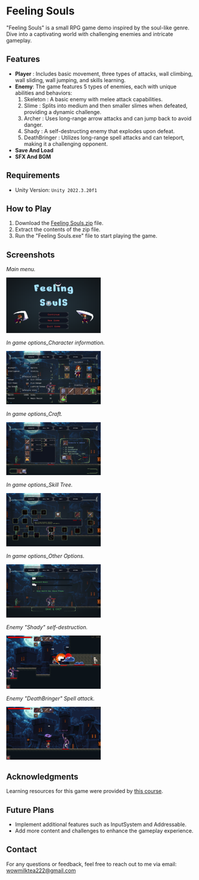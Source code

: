 
# Feeling Souls

"Feeling Souls" is a small RPG game demo inspired by the soul-like genre.  
Dive into a captivating world with challenging enemies and intricate gameplay.

## Features

- **Player** : Includes basic movement, three types of attacks, wall climbing, wall sliding, wall jumping, and skills learning.
- **Enemy**: The game features 5 types of enemies, each with unique abilities and behaviors:
  1. Skeleton : A basic enemy with melee attack capabilities.
  2. Slime : Splits into medium and then smaller slimes when defeated, providing a dynamic challenge.
  3. Archer : Uses long-range arrow attacks and can jump back to avoid danger.
  4. Shady : A self-destructing enemy that explodes upon defeat.
  5. DeathBringer : Utilizes long-range spell attacks and can teleport, making it a challenging opponent.
- **Save And Load**
- **SFX And BGM**  

## Requirements

- Unity Version: `Unity 2022.3.20f1`

## How to Play

1. Download the [Feeling Souls.zip](https://github.com/Tiai/RPG_Game/blob/main/GamePlay/Feeling%20Souls.zip) file.
2. Extract the contents of the zip file.
3. Run the "Feeling Souls.exe" file to start playing the game.

## Screenshots



_Main menu._

<img src="https://github.com/Tiai/RPG_Game/blob/main/Screenshot/MainMenu.png" alt="Main Menu" style="width:50%" />



_In game options_Character information._

<img src="https://github.com/Tiai/RPG_Game/blob/main/Screenshot/Option_CharacterInfo.png" alt="Character Info" style="width:50%" />



_In game options_Craft._

<img src="https://github.com/Tiai/RPG_Game/blob/main/Screenshot/Option_Craft.png" alt="Character Info" style="width:50%" />



_In game options_Skill Tree._

<img src="https://github.com/Tiai/RPG_Game/blob/main/Screenshot/Option_SkillTree.png" style="width:50%" />



_In game options_Other Options._

<img src="https://github.com/Tiai/RPG_Game/blob/main/Screenshot/Options_Options.png" alt="Character Info" style="width:50%" />



_Enemy "Shady" self-destruction._

<img src="https://github.com/Tiai/RPG_Game/blob/main/Screenshot/Shady_Self%20destruction.png" alt="Shady Self-Explosion" style="width:50%" />



_Enemy "DeathBringer" Spell attack._

<img src="https://github.com/Tiai/RPG_Game/blob/main/Screenshot/DeathBringer_Spell%20attack.png" alt="DeathBringer Prediction Spell Attack" style="width:50%" />



## Acknowledgments

Learning resources for this game were provided by [this course](https://www.udemy.com/course/2d-rpg-alexdev/?couponCode=LETSLEARNNOW).

## Future Plans

- Implement additional features such as InputSystem and Addressable.
- Add more content and challenges to enhance the gameplay experience.

## Contact

For any questions or feedback, feel free to reach out to me via email: wowmilktea222@gmail.com
